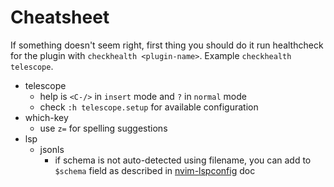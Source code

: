 # Cheatsheet

If something doesn't seem right, first thing you should do it run healthcheck for the plugin with `checkhealth <plugin-name>`. Example `checkhealth telescope`.

- telescope
  - help is `<C-/>` in `insert` mode and `?` in `normal` mode
  - check `:h telescope.setup` for available configuration
- which-key
  - use `z=` for spelling suggestions
- lsp
  - jsonls
    - if schema is not auto-detected using filename, you can add to `$schema` field as described in [nvim-lspconfig](./plugins/nvim-lspconfig.md) doc
